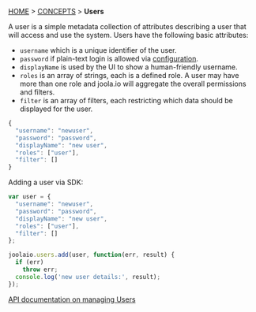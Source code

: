 [HOME](Home) > [CONCEPTS](basic-concepts) > **Users**

A user is a simple metadata collection of attributes describing a user that will access and use the system.
Users have the following basic attributes:
- `username` which is a unique identifier of the user.
- `password` if plain-text login is allowed via [configuration](configuration).
- `displayName` is used by the UI to show a human-friendly username.
- `roles` is an array of strings, each is a defined role. A user may have more than one role and joola.io will aggregate the overall permissions and filters.
- `filter` is an array of filters, each restricting which data should be displayed for the user.

```js
{
  "username": "newuser",
  "password": "password",
  "displayName": "new user",
  "roles": ["user"],
  "filter": []
}
```

Adding a user via SDK:
```js
var user = {
  "username": "newuser",
  "password": "password",
  "displayName": "new user",
  "roles": ["user"],
  "filter": []
};

joolaio.users.add(user, function(err, result) {
  if (err)
    throw err;
  console.log('new user details:', result);
});
```

[API documentation on managing Users](https://github.com/joola/joola.io/wiki/api-documentation#users-usersworkspaceapitoken)